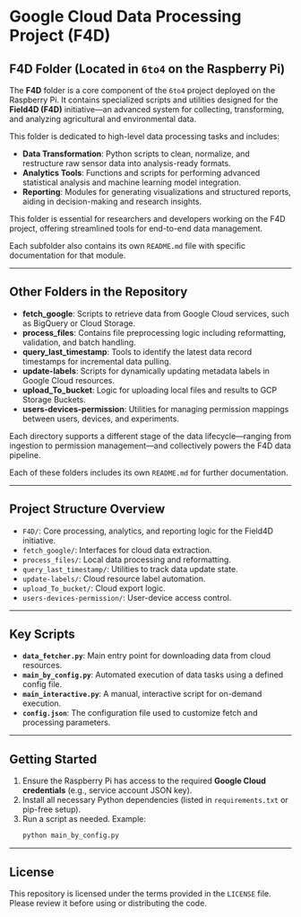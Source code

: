 # Google Cloud Data Processing Project (F4D)

## F4D Folder (Located in `6to4` on the Raspberry Pi)

The **F4D** folder is a core component of the `6to4` project deployed on the Raspberry Pi. It contains specialized scripts and utilities designed for the **Field4D (F4D)** initiative—an advanced system for collecting, transforming, and analyzing agricultural and environmental data.

This folder is dedicated to high-level data processing tasks and includes:

- **Data Transformation**: Python scripts to clean, normalize, and restructure raw sensor data into analysis-ready formats.
- **Analytics Tools**: Functions and scripts for performing advanced statistical analysis and machine learning model integration.
- **Reporting**: Modules for generating visualizations and structured reports, aiding in decision-making and research insights.

This folder is essential for researchers and developers working on the F4D project, offering streamlined tools for end-to-end data management.

Each subfolder also contains its own `README.md` file with specific documentation for that module.

---

## Other Folders in the Repository

- **fetch_google**: Scripts to retrieve data from Google Cloud services, such as BigQuery or Cloud Storage.
- **process_files**: Contains file preprocessing logic including reformatting, validation, and batch handling.
- **query_last_timestamp**: Tools to identify the latest data record timestamps for incremental data pulling.
- **update-labels**: Scripts for dynamically updating metadata labels in Google Cloud resources.
- **upload_To_bucket**: Logic for uploading local files and results to GCP Storage Buckets.
- **users-devices-permission**: Utilities for managing permission mappings between users, devices, and experiments.

Each directory supports a different stage of the data lifecycle—ranging from ingestion to permission management—and collectively powers the F4D data pipeline.

Each of these folders includes its own `README.md` for further documentation.

---

## Project Structure Overview

- `F4D/`: Core processing, analytics, and reporting logic for the Field4D initiative.
- `fetch_google/`: Interfaces for cloud data extraction.
- `process_files/`: Local data processing and reformatting.
- `query_last_timestamp/`: Utilities to track data update state.
- `update-labels/`: Cloud resource label automation.
- `upload_To_bucket/`: Cloud export logic.
- `users-devices-permission/`: User-device access control.

---

## Key Scripts

- **`data_fetcher.py`**: Main entry point for downloading data from cloud resources.
- **`main_by_config.py`**: Automated execution of data tasks using a defined config file.
- **`main_interactive.py`**: A manual, interactive script for on-demand execution.
- **`config.json`**: The configuration file used to customize fetch and processing parameters.

---

## Getting Started

1. Ensure the Raspberry Pi has access to the required **Google Cloud credentials** (e.g., service account JSON key).
2. Install all necessary Python dependencies (listed in `requirements.txt` or pip-free setup).
3. Run a script as needed. Example:
   ```bash
   python main_by_config.py
   ```

---

## License

This repository is licensed under the terms provided in the `LICENSE` file. Please review it before using or distributing the code.